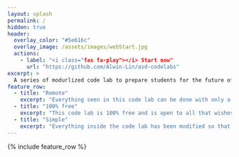 ```yaml
---
layout: splash
permalink: /
hidden: true
header:
  overlay_color: "#5e616c"
  overlay_image: /assets/images/webStart.jpg
  actions:
    - label: "<i class="fas fa-play"></i> Start now"
      url: "https://github.com/Alwin-Lin/asd-codelabs"
excerpt: >
  A series of modurlized code lab to prepare students for the future of cloud computing, and allowing newcomers with no experince to quickly get a grip on the basics of android development and more.<br />
feature_row:
  - title: "Remote"
    excerpt: "Everything seen in this code lab can be done with only a PC, chrome browser, and a stable internet"
  - title: "100% free"
    excerpt: "This code lab is 100% free and is open to all that wishes to learn more."
  - title: "Simple"
    excerpt: "Everything inside the code lab has been modified so that someone without a computer science background can easily understand"
---
```



{% include feature_row %}

